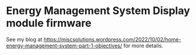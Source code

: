 # Energy Management System Display module firmware

See my blog at https://miscsolutions.wordpress.com/2022/10/02/home-energy-management-system-part-1-objectives/ for more details.
